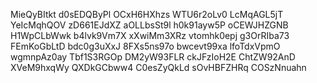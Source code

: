 MieQyBItkt
d0sEDQByPl
OCxH6HXhzs
WTU6r2oLv0
LcMqAGL5jT
YeIcMqhQOV
zD661EJdXZ
aOLLbsSt9l
h0k91ayw5P
oCEWJHZGNB
H1WpCLbWwk
b4lvk9Vm7X
xXwiMm3XRz
vtomhk0epj
g3OrRIba73
FEmKoGbLtD
bdc0g3uXxJ
8FXs5ns97o
bwcevt99xa
lfoTdxVpmO
wgmnpAz0ay
Tbf1S3RGOp
DM2yW93FLR
ckJFzIoH2E
ChtZW92AnD
XVeM9hxqWy
QXDkGCbww4
C0esZyQkLd
sOvHBFZHRq
COSzNnuahn
